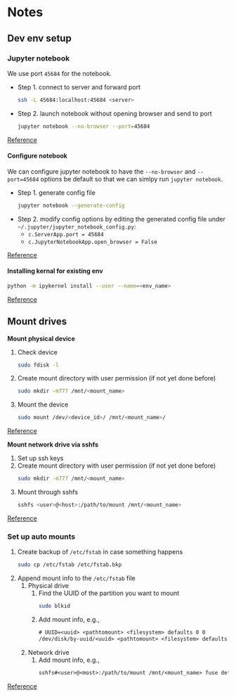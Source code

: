 # Notes

## Dev env setup

### Jupyter notebook

We use port `45684` for the notebook.

- Step 1. connect to server and forward port
    ```bash
    ssh -L 45684:localhost:45684 <server>
    ```
- Step 2. launch notebook without opening browser and send to port
    ```bash
    jupyter notebook --no-browser --port=45684
    ```

[Reference](https://gist.github.com/wklchris/6e7fac67d8a22a348f3e6b6c75c0836e)

#### Configure notebook

We can configure jupyter notebook to have the `--no-browser` and `--port=45684`
options be default so that we can simlpy run `jupyter notebook`.

- Step 1. generate config file
    ```bash
    jupyter notebook --generate-config
    ```
- Step 2. modify config options by editing the generated config file under
  `~/.jupyter/jupyter_notebook_config.py`:
    - `c.ServerApp.port = 45684`
    - `c.JupyterNotebookApp.open_browser = False`

[Reference](https://jupyter-notebook.readthedocs.io/en/5.6.0/config.html)

#### Installing kernal for existing env

```bash
python -m ipykernel install --user --name=<env_name>
```

[Reference](https://medium.com/@nrk25693/how-to-add-your-conda-environment-to-your-jupyter-notebook-in-just-4-steps-abeab8b8d084)

## Mount drives

**Mount physical device**

1. Check device
   ```bash
   sudo fdisk -l
   ```
1. Create mount directory with user permission (if not yet done before)
   ```bash
   sudo mkdir -m777 /mnt/<mount_name>
   ```
1. Mount the device
   ```bash
   sudo mount /dev/<device_id>/ /mnt/<mount_name>/
   ```

[Reference](https://www.xda-developers.com/how-mount-ubuntu/)

**Mount network drive via sshfs**

1. Set up ssh keys
1. Create mount directory with user permission (if not yet done before)
   ```bash
   sudo mkdir -m777 /mnt/<mount_name>
   ```
1. Mount through sshfs
   ```bash
   sshfs <user>@<host>:/path/to/mount /mnt/<mount_name>
   ```

[Reference](https://www.digitalocean.com/community/tutorials/how-to-use-sshfs-to-mount-remote-file-systems-over-ssh)

### Set up auto mounts

1. Create backup of `/etc/fstab` in case something happens
   ```bash
   sudo cp /etc/fstab /etc/fstab.bkp
   ```
1. Append mount info to the `/etc/fstab` file
    1. Physical drive
        1. Find the UUID of the partition you want to mount
           ```bash
           sudo blkid
           ```
        1. Add mount info, e.g.,
           ```txt
           # UUID=<uuid> <pathtomount> <filesystem> defaults 0 0
           /dev/disk/by-uuid/<uuid> <pathtomount> <filesystem> defaults 0 0
           ```
    1. Network drive
        1. Add mount info, e.g.,
           ```txt
           sshfs#<user>@<most>:/path/to/mount /mnt/<mount_name> fuse defaults,_netdev,allow_other 0 0
           ```

[Reference](https://askubuntu.com/questions/164926/how-to-make-partitions-mount-at-startup)
